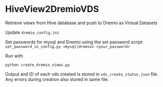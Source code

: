 # HiveView2DremioVDS
Retrieve views from Hive database and push to Dremio as Virtual Datasets

Update `dremio_config.ini`

Set passwords for mysql and Dremio using the set password script
`set_password_in_config.py <mysql|dremio> <your_password>`

Run with 
```
python create_dremio_views.py
```
Output and ID of each vds created is stored in `vds_create_status.json` file. Any errors during creation also stored in same file.
